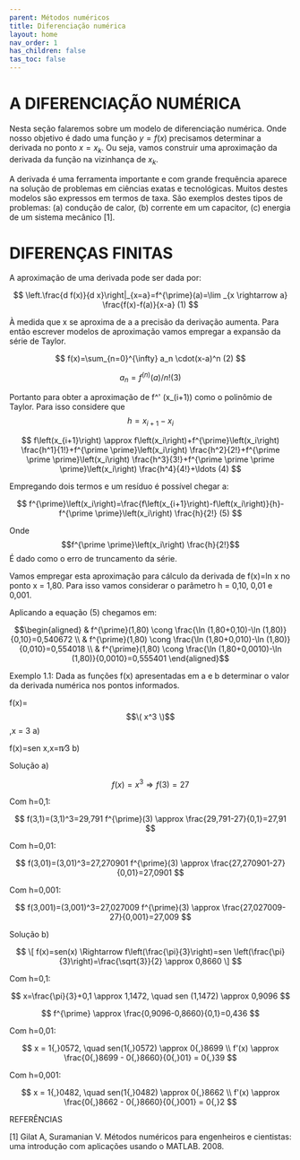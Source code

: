 ```yaml
---
parent: Métodos numéricos
title: Diferenciação numérica
layout: home
nav_order: 1
has_children: false
tas_toc: false
---
```


<!--Don't delete this script-->
<script src = "https://polyfill.io/v3/polyfill.min.js?features=es6"></script>
<script id = "MathJax-script" async src="https://cdn.jsdelivr.net/npm/mathjax@3/es5/tex-mml-chtml.js"></script>
<!--Don't delete this script-->

# A DIFERENCIAÇÃO NUMÉRICA 

Nesta seção falaremos sobre um modelo de diferenciação numérica. Onde nosso objetivo é dado uma função $y = f(x)$ precisamos determinar a derivada no ponto $x=x_k$. Ou seja, vamos construir uma aproximação da derivada da função na vizinhança de $x_k$.

A derivada é uma ferramenta importante e com grande frequência aparece na solução de problemas em ciências exatas e tecnológicas. Muitos destes modelos são expressos em termos de taxa. São exemplos destes tipos de problemas: (a) condução de calor, (b) corrente em um capacitor, (c) energia de um sistema mecânico [1].

# DIFERENÇAS FINITAS

A aproximação de uma derivada pode ser dada por:

$$
\left.\frac{d f(x)}{d x}\right|_{x=a}=f^{\prime}(a)=\lim _{x \rightarrow a} \frac{f(x)-f(a)}{x-a}              (1)
$$


À medida que x se aproxima de a a precisão da derivação aumenta. Para então escrever modelos de aproximação vamos empregar a expansão da série de Taylor.

$$
f(x)=\sum_{n=0}^{\infty} a_n \cdot(x-a)^n              (2) 
$$ 

$$
a_n=f^{(n)}(a) / n!                                    (3)
$$

Portanto para obter a aproximação de f^' (x_(i+1)) como o polinômio de Taylor. Para isso considere que $$h=x_{i+1}-x_i$$

$$ f\left(x_{i+1}\right) \approx f\left(x_i\right)+f^{\prime}\left(x_i\right) \frac{h^1}{1!}+f^{\prime \prime}\left(x_i\right) \frac{h^2}{2!}+f^{\prime \prime \prime}\left(x_i\right) \frac{h^3}{3!}+f^{\prime \prime \prime \prime}\left(x_i\right) \frac{h^4}{4!}+\ldots                         (4) $$

Empregando dois termos e um resíduo é possível chegar a:

$$ f^{\prime}\left(x_i\right)=\frac{f\left(x_{i+1}\right)-f\left(x_i\right)}{h}-f^{\prime \prime}\left(x_i\right) \frac{h}{2!}  (5) $$

Onde $$f^{\prime \prime}\left(x_i\right) \frac{h}{2!}$$ É dado como o erro de truncamento da série.


Vamos empregar esta aproximação para cálculo da derivada de f(x)=ln x no ponto x = 1,80.
Para isso vamos considerar o parâmetro h = 0,10, 0,01 e 0,001.



Aplicando a equação (5) chegamos em:


$$\begin{aligned}
& f^{\prime}(1,80) \cong \frac{\ln (1,80+0,10)-\ln (1,80)}{0,10}=0,540672 \\
& f^{\prime}(1,80) \cong \frac{\ln (1,80+0,010)-\ln (1,80)}{0,010}=0,554018 \\
& f^{\prime}(1,80) \cong \frac{\ln (1,80+0,0010)-\ln (1,80)}{0,0010}=0,555401
\end{aligned}$$ 

Exemplo 1.1: Dada as funções f(x) apresentadas em a  e  b determinar o valor da derivada numérica nos pontos informados.


f(x)= $$\( x^3 \)$$ ,x = 3  a) 


f(x)=sen x,x=π⁄3  b)



Solução a)


$$
f(x) = x^3 \Rightarrow f(3) = 27
$$

Com h=0,1:

$$
f(3,1)=(3,1)^3=29,791 
f^{\prime}(3) \approx \frac{29,791-27}{0,1}=27,91
$$

Com h=0,01:


$$
f(3,01)=(3,01)^3=27,270901 
f^{\prime}(3) \approx \frac{27,270901-27}{0,01}=27,0901
$$

Com h=0,001:

$$
f(3,001)=(3,001)^3=27,027009 
f^{\prime}(3) \approx \frac{27,027009-27}{0,001}=27,009
$$


Solução b)

$$
\[
f(x)=sen(x) \Rightarrow f\left(\frac{\pi}{3}\right)=sen \left(\frac{\pi}{3}\right)=\frac{\sqrt{3}}{2} \approx 0,8660
\]
$$

Com h=0,1:

$$
x=\frac{\pi}{3}+0,1 \approx 1,1472, \quad sen (1,1472) \approx 0,9096 
$$


$$
f^{\prime} \approx \frac{0,9096-0,8660}{0,1}=0,436
$$

Com h=0,01:

$$
x = 1{,}0572, \quad sen(1{,}0572) \approx 0{,}8699 \\
f'(x) \approx \frac{0{,}8699 - 0{,}8660}{0{,}01} = 0{,}39
$$

Com h=0,001:


$$
x = 1{,}0482, \quad sen(1{,}0482) \approx 0{,}8662 \\
f'(x) \approx \frac{0{,}8662 - 0{,}8660}{0{,}001} = 0{,}2
$$





REFERÊNCIAS

[1]	Gilat A, Suramanian V. Métodos numéricos para engenheiros e cientistas: uma introdução com aplicações usando o MATLAB. 2008.



